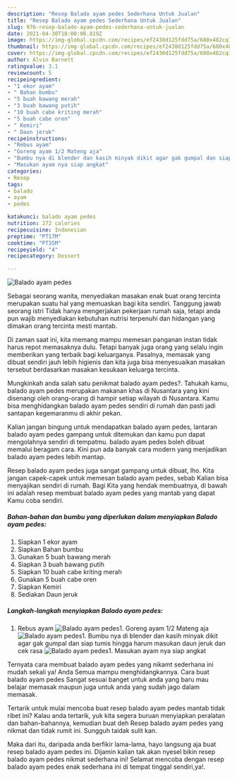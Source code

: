 ```yaml
---
description: "Resep Balado ayam pedes Sederhana Untuk Jualan"
title: "Resep Balado ayam pedes Sederhana Untuk Jualan"
slug: 976-resep-balado-ayam-pedes-sederhana-untuk-jualan
date: 2021-04-30T18:00:06.819Z
image: https://img-global.cpcdn.com/recipes/ef2430d125fdd75a/680x482cq70/balado-ayam-pedes-foto-resep-utama.jpg
thumbnail: https://img-global.cpcdn.com/recipes/ef2430d125fdd75a/680x482cq70/balado-ayam-pedes-foto-resep-utama.jpg
cover: https://img-global.cpcdn.com/recipes/ef2430d125fdd75a/680x482cq70/balado-ayam-pedes-foto-resep-utama.jpg
author: Alvin Barnett
ratingvalue: 3.1
reviewcount: 5
recipeingredient:
- "1 ekor ayam"
- " Bahan bumbu"
- "5 buah bawang merah"
- "3 buah bawang putih"
- "10 buah cabe kriting merah"
- "5 buah cabe oren"
- " Kemiri"
- " Daun jeruk"
recipeinstructions:
- "Rebus ayam"
- "Goreng ayam 1/2 Mateng aja"
- "Bumbu nya di blender dan kasih minyak dikit agar gak gumpal dan siap tumis hingga harum masukan daun jeruk dan cek rasa"
- "Masukan ayam nya siap angkat"
categories:
- Resep
tags:
- balado
- ayam
- pedes

katakunci: balado ayam pedes 
nutrition: 272 calories
recipecuisine: Indonesian
preptime: "PT17M"
cooktime: "PT35M"
recipeyield: "4"
recipecategory: Dessert

---
```



![Balado ayam pedes](https://img-global.cpcdn.com/recipes/ef2430d125fdd75a/680x482cq70/balado-ayam-pedes-foto-resep-utama.jpg)

Sebagai seorang wanita, menyediakan masakan enak buat orang tercinta merupakan suatu hal yang memuaskan bagi kita sendiri. Tanggung jawab seorang istri Tidak hanya mengerjakan pekerjaan rumah saja, tetapi anda pun wajib menyediakan kebutuhan nutrisi terpenuhi dan hidangan yang dimakan orang tercinta mesti mantab.

Di zaman  saat ini, kita memang mampu memesan panganan instan tidak harus repot memasaknya dulu. Tetapi banyak juga orang yang selalu ingin memberikan yang terbaik bagi keluarganya. Pasalnya, memasak yang dibuat sendiri jauh lebih higienis dan kita juga bisa menyesuaikan masakan tersebut berdasarkan masakan kesukaan keluarga tercinta. 



Mungkinkah anda salah satu penikmat balado ayam pedes?. Tahukah kamu, balado ayam pedes merupakan makanan khas di Nusantara yang kini disenangi oleh orang-orang di hampir setiap wilayah di Nusantara. Kamu bisa menghidangkan balado ayam pedes sendiri di rumah dan pasti jadi santapan kegemaranmu di akhir pekan.

Kalian jangan bingung untuk mendapatkan balado ayam pedes, lantaran balado ayam pedes gampang untuk ditemukan dan kamu pun dapat mengolahnya sendiri di tempatmu. balado ayam pedes boleh dibuat memalui beragam cara. Kini pun ada banyak cara modern yang menjadikan balado ayam pedes lebih mantap.

Resep balado ayam pedes juga sangat gampang untuk dibuat, lho. Kita jangan capek-capek untuk memesan balado ayam pedes, sebab Kalian bisa menyajikan sendiri di rumah. Bagi Kita yang hendak membuatnya, di bawah ini adalah resep membuat balado ayam pedes yang mantab yang dapat Kamu coba sendiri.

<!--inarticleads1-->

##### Bahan-bahan dan bumbu yang diperlukan dalam menyiapkan Balado ayam pedes:

1. Siapkan 1 ekor ayam
1. Siapkan  Bahan bumbu
1. Gunakan 5 buah bawang merah
1. Siapkan 3 buah bawang putih
1. Siapkan 10 buah cabe kriting merah
1. Gunakan 5 buah cabe oren
1. Siapkan  Kemiri
1. Sediakan  Daun jeruk




<!--inarticleads2-->

##### Langkah-langkah menyiapkan Balado ayam pedes:

1. Rebus ayam
<img src="https://img-global.cpcdn.com/steps/bf9ba0c0af0987b1/160x128cq70/balado-ayam-pedes-langkah-memasak-1-foto.jpg" alt="Balado ayam pedes">1. Goreng ayam 1/2 Mateng aja
<img src="https://img-global.cpcdn.com/steps/62307634d6c9bd4e/160x128cq70/balado-ayam-pedes-langkah-memasak-2-foto.jpg" alt="Balado ayam pedes">1. Bumbu nya di blender dan kasih minyak dikit agar gak gumpal dan siap tumis hingga harum masukan daun jeruk dan cek rasa
<img src="https://img-global.cpcdn.com/steps/56621ce7992d74ee/160x128cq70/balado-ayam-pedes-langkah-memasak-3-foto.jpg" alt="Balado ayam pedes">1. Masukan ayam nya siap angkat




Ternyata cara membuat balado ayam pedes yang nikamt sederhana ini mudah sekali ya! Anda Semua mampu menghidangkannya. Cara buat balado ayam pedes Sangat sesuai banget untuk anda yang baru mau belajar memasak maupun juga untuk anda yang sudah jago dalam memasak.

Tertarik untuk mulai mencoba buat resep balado ayam pedes mantab tidak ribet ini? Kalau anda tertarik, yuk kita segera buruan menyiapkan peralatan dan bahan-bahannya, kemudian buat deh Resep balado ayam pedes yang nikmat dan tidak rumit ini. Sungguh taidak sulit kan. 

Maka dari itu, daripada anda berfikir lama-lama, hayo langsung aja buat resep balado ayam pedes ini. Dijamin kalian tak akan nyesel bikin resep balado ayam pedes nikmat sederhana ini! Selamat mencoba dengan resep balado ayam pedes enak sederhana ini di tempat tinggal sendiri,ya!.

